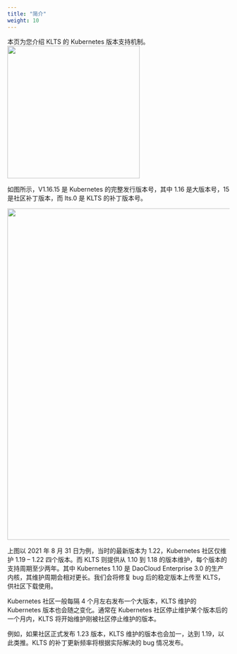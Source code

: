 ```yaml
---
title: "简介"
weight: 10
---
```

本页为您介绍 KLTS 的 Kubernetes 版本支持机制。   
<img src="../klts_ver.png" width="300">

如图所示，V1.16.15 是 Kubernetes 的完整发行版本号，其中 1.16 是大版本号，15 是社区补丁版本，而 lts.0 是 KLTS 的补丁版本号。 

<img src="../klts_job.png" width="750">

上图以 2021 年 8 月 31 日为例，当时的最新版本为 1.22，Kubernetes 社区仅维护 1.19 – 1.22 四个版本。而 KLTS 则提供从 1.10 到 1.18 的版本维护，每个版本的支持周期至少两年。其中 Kubernetes 1.10 是 DaoCloud Enterprise 3.0 的生产内核，其维护周期会相对更长。我们会将修复 bug 后的稳定版本上传至 KLTS，供社区下载使用。

Kubernetes 社区一般每隔 4 个月左右发布一个大版本，KLTS 维护的 Kubernetes 版本也会随之变化。通常在 Kubernetes 社区停止维护某个版本后的一个月内，KLTS 将开始维护刚被社区停止维护的版本。  

例如，如果社区正式发布 1.23 版本，KLTS 维护的版本也会加一，达到 1.19，以此类推。KLTS 的补丁更新频率将根据实际解决的 bug 情况发布。